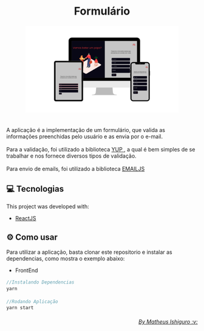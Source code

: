 <h1 align="center">Formulário</h1>

<h3 align="center">
  <img src="src/assets/telas.png" width='80%'  /> 
</h3>

<br>
A aplicação é a implementação de um formulário, que valida as informações preenchidas pelo usuário e as envia por o e-mail. 
<br><br>
Para a validação, foi utilizado a biblioteca <a href="https://github.com/jquense/yup"> YUP </a>, a qual é bem simples de se trabalhar e nos fornece diversos tipos de validação.
<br><br>
Para envio de emails, foi utilizado a biblioteca <a href="https://www.emailjs.com/"> EMAILJS </a> 

## :computer: Tecnologias 
This project was developed with:

* [ReactJS](https://pt-br.reactjs.org/)

## :gear: Como usar
Para utilizar a aplicação, basta clonar este repositorio e instalar as dependencias, como mostra o exemplo abaixo:

* FrontEnd

``` JavaScript
//Instalando Dependencias
yarn

//Rodando Aplicação
yarn start
```


  <h6 align= "right">
    <a href="https://www.linkedin.com/in/matheus-akio-santos-ishiguro-756394129/"> By Matheus Ishiguro :v: </a>
  </h6>


